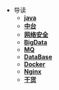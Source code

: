<!-- docs/_sidebar.md -->
* 导读
	* [**java**](java/README.md)
	* [**中台**](中台/README.md)
	* [**网络安全**](网络安全/REDEME) 
	* [**BigData**](BigData/README.md)
	* [**MQ**](MQ/README.md)
	* [**DataBase**](DataBase/README.md)
	* [**Docker**](Docker/README.md)
	* [**Nginx**](Nginx/README.md)
	* [**干货**](干货/README.md)

